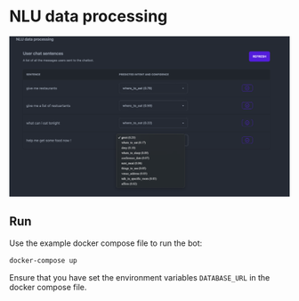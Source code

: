 # NLU data processing

![Screenshot 2023-03-26 at 23.54.22.png](docs%2FScreenshot%202023-03-26%20at%2023.54.22.png)

## Run

Use the example docker compose file to run the bot:

```bash
docker-compose up
```

Ensure that you have set the environment variables `DATABASE_URL` in the docker compose file.
